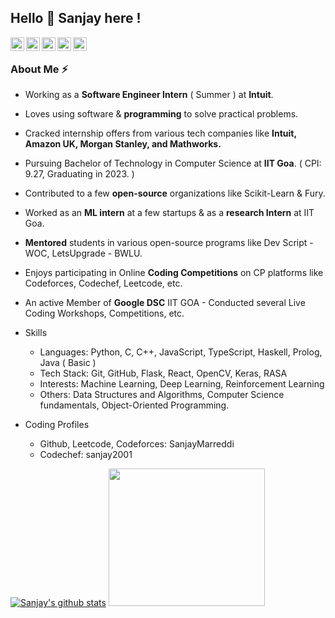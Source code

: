 ## Hello 👋 Sanjay here !

<a href="https://www.linkedin.com/in/sanjaymarreddi/">
  <img align="left" alt="Sanjay's Linkdein" width="22px" src="https://cdn.jsdelivr.net/npm/simple-icons@v3/icons/linkedin.svg" />
</a>
<a href="https://twitter.com/SanjayMarreddi">
  <img align="left" alt="Sanjay's Twitter" width="22px" src="https://cdn.jsdelivr.net/npm/simple-icons@v3/icons/twitter.svg" />
</a>
<a href="https://github.com/SanjayMarreddi">
  <img align="left" alt="Sanjay's Github" width="22px" src="https://cdn.jsdelivr.net/npm/simple-icons@v3/icons/github.svg" />
</a>
<a href="https://instagram.com/SanjayMarreddi/">
  <img align="left" alt="Sanjay's Instagram" width="22px" src="https://cdn.jsdelivr.net/npm/simple-icons@v3/icons/instagram.svg" />
</a>
<a href="https://www.facebook.com/SanjayMarreddi/">
  <img align="left" alt="Sanjay's Facebook" width="22px" src="https://cdn.jsdelivr.net/npm/simple-icons@v3/icons/facebook.svg" />
</a>

<br/> 

### About Me :zap:

- Working as a **Software Engineer Intern** ( Summer ) at **Intuit**.
- Loves using software & **programming** to solve practical problems. 
- Cracked internship offers from various tech companies like **Intuit, Amazon UK, Morgan Stanley, and Mathworks.**

- Pursuing Bachelor of Technology in Computer Science at **IIT Goa**. ( CPI: 9.27, Graduating in 2023. )
- Contributed to a few **open-source** organizations like Scikit-Learn & Fury.
- Worked as an **ML intern** at a few startups & as a **research Intern** at IIT Goa.

- **Mentored** students in various open-source programs like Dev Script - WOC, LetsUpgrade - BWLU.
- Enjoys participating in Online **Coding Competitions** on CP platforms like Codeforces, Codechef, Leetcode, etc.
- An active Member of **Google DSC** IIT GOA - Conducted several Live Coding Workshops, Competitions, etc. 


- Skills 
  - Languages: Python, C, C++, JavaScript, TypeScript, Haskell, Prolog, Java ( Basic )
  - Tech Stack: Git, GitHub, Flask, React, OpenCV, Keras, RASA
  - Interests: Machine Learning, Deep Learning, Reinforcement Learning
  - Others: Data Structures and Algorithms, Computer Science fundamentals, Object-Oriented Programming. 


- Coding Profiles
  - Github, Leetcode, Codeforces: SanjayMarreddi
  - Codechef: sanjay2001


[![Sanjay's github stats](https://github-readme-stats.vercel.app/api?username=SanjayMarreddi&show_icons=true&theme=radical)](https://github.com/SanjayMarreddi)
<img src="https://miro.medium.com/max/1360/1*IRGHmiGsa16stedQvIaZfw.gif" width="250" height="220"/>
